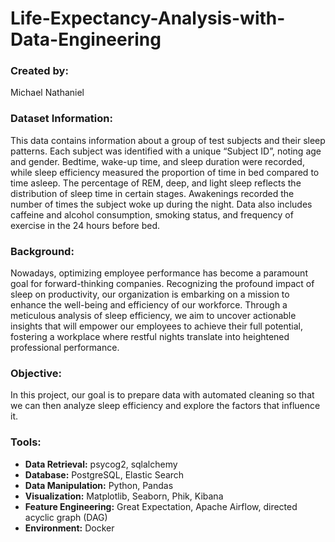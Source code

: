 # **Life-Expectancy-Analysis-with-Data-Engineering**

### **Created by:**
Michael Nathaniel

### **Dataset Information:**
This data contains information about a group of test subjects and their sleep patterns. Each subject was identified with a unique “Subject ID”, noting age and gender. Bedtime, wake-up time, and sleep duration were recorded, while sleep efficiency measured the proportion of time in bed compared to time asleep. The percentage of REM, deep, and light sleep reflects the distribution of sleep time in certain stages. Awakenings recorded the number of times the subject woke up during the night. Data also includes caffeine and alcohol consumption, smoking status, and frequency of exercise in the 24 hours before bed.

### **Background:**
Nowadays, optimizing employee performance has become a paramount goal for forward-thinking companies. Recognizing the profound impact of sleep on productivity, our organization is embarking on a mission to enhance the well-being and efficiency of our workforce. Through a meticulous analysis of sleep efficiency, we aim to uncover actionable insights that will empower our employees to achieve their full potential, fostering a workplace where restful nights translate into heightened professional performance.

### **Objective:**
In this project, our goal is to prepare data with automated cleaning so that we can then analyze sleep efficiency and explore the factors that influence it.

### **Tools:**
- **Data Retrieval:** psycog2, sqlalchemy
- **Database:** PostgreSQL, Elastic Search
- **Data Manipulation:** Python, Pandas
- **Visualization:** Matplotlib, Seaborn, Phik, Kibana
- **Feature Engineering:** Great Expectation, Apache Airflow, directed acyclic graph (DAG)
- **Environment:** Docker

